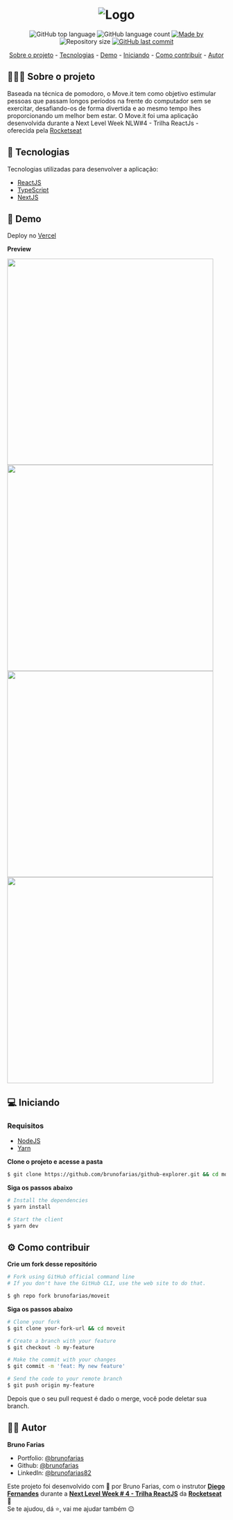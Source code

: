 <h1 align="center">
	<img src="https://user-images.githubusercontent.com/3935997/109373919-76483700-7890-11eb-9931-0fe08c7635b0.png" alt="Logo" />
</h1>

<p align="center">
  <img alt="GitHub top language" src="https://img.shields.io/github/languages/top/brunofarias/github-explorer?style=flat-square&logo=typescript">

  <img alt="GitHub language count" src="https://img.shields.io/github/languages/count/brunofarias/github-explorer?style=flat-square&logo=github">

  <a href="https://www.linkedin.com/in/brunofarias82/">
    <img alt="Made by" src="https://img.shields.io/badge/made%20by-Bruno%20Farias-green?style=flat-square&logo=linkedin">
  </a>
  
  <img alt="Repository size" src="https://img.shields.io/github/repo-size/brunofarias/github-explorer?style=flat-square&logo=github">
  
  <a href="https://github.com/brunofarias/github-explorer/commits/master">
    <img alt="GitHub last commit" src="https://img.shields.io/github/last-commit/brunofarias/moveit?style=flat-square&logo=github">
  </a>  
</p>

<p align="center">
	<a href="#-sobre-o-projeto">Sobre o projeto</a> -
	<a href="#-tecnologias">Tecnologias</a> -
	<a href="#-demo">Demo</a> -
	<a href="#-iniciando">Iniciando</a> -
	<a href="#-como-contribuir">Como contribuir</a> - 
	<a href="#-autor">Autor</a>
</p>

## 👨🏻‍💻 Sobre o projeto

Baseada na técnica de pomodoro, o Move.it tem como objetivo estimular pessoas que passam longos períodos na frente do computador sem se exercitar, desafiando-os de forma divertida e ao mesmo tempo lhes proporcionando um melhor bem estar. O Move.it foi uma aplicação desenvolvida durante a Next Level Week NLW#4 - Trilha ReactJs - oferecida pela <a href="https://rocketseat.com.br/">Rocketseat<a/>

## 🚀 Tecnologias

Tecnologias utilizadas para desenvolver a aplicação:

- [ReactJS](https://reactjs.org/)
- [TypeScript](https://www.typescriptlang.org/)
- [NextJS](https://nextjs.org/)

## 👀 Demo

Deploy no [Vercel](https://moveit-pied-gamma.vercel.app/)

**Preview**

<div>
   <img src="https://user-images.githubusercontent.com/3935997/109374384-c4ab0500-7893-11eb-82e7-f5ca524e3052.jpg" width="475px"> 
   <img src="https://user-images.githubusercontent.com/3935997/109374395-cffe3080-7893-11eb-88dc-e06fad250e5e.jpg" width="475px">
   <img src="https://user-images.githubusercontent.com/3935997/109374400-d4c2e480-7893-11eb-8a64-d523c91f23f3.jpg" width="475px">
   <img src="https://user-images.githubusercontent.com/3935997/109374401-d55b7b00-7893-11eb-9585-42e87b3db663.jpg" width="475px">   
</div>

## 💻 Iniciando

### Requisitos

- [NodeJS](https://nodejs.org/en/)
- [Yarn](https://classic.yarnpkg.com/)

**Clone o projeto e acesse a pasta**

```bash
$ git clone https://github.com/brunofarias/github-explorer.git && cd moveit
```

**Siga os passos abaixo**

```bash
# Install the dependencies
$ yarn install

# Start the client
$ yarn dev
```

## ⚙ Como contribuir

**Crie um fork desse repositório**

```bash
# Fork using GitHub official command line
# If you don't have the GitHub CLI, use the web site to do that.

$ gh repo fork brunofarias/moveit
```

**Siga os passos abaixo**

```bash
# Clone your fork
$ git clone your-fork-url && cd moveit

# Create a branch with your feature
$ git checkout -b my-feature

# Make the commit with your changes
$ git commit -m 'feat: My new feature'

# Send the code to your remote branch
$ git push origin my-feature
```

Depois que o seu pull request é dado o merge, você pode deletar sua branch.

## 👨‍🦱 Autor

**Bruno Farias**

- Portfolio: [@brunofarias](https://brunofarias.github.io/)
- Github: [@brunofarias](https://github.com/brunofarias)
- LinkedIn: [@brunofarias82](https://linkedin.com/in/brunofarias82)

Este projeto foi desenvolvido com 💚 por Bruno Farias, com o instrutor **[Diego Fernandes](https://www.linkedin.com/in/diego-schell-fernandes/)** durante a **[Next Level Week # 4 - Trilha ReactJS](https://nextlevelweek.com/)** da **[Rocketseat](https://rocketseat.com.br)** 💜<br> 
Se te ajudou, dá ⭐, vai me ajudar também 😉